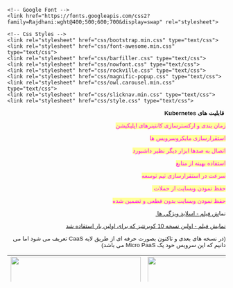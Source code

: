 ﻿<!DOCTYPE html>
<html lang="fa-IR">

<head>
    <meta charset="UTF-8">
    <meta name="description" content="داشبورد ساز  هوشمند">
    <meta name="keywords" content="Dashboard, Data, Information, html, cryptocurrency,btc,eth,blockchain,parachain,kusuma">
    <meta name="viewport" content="width=device-width, initial-scale=1.0">
    <meta http-equiv="X-UA-Compatible" content="ie=edge">
    <title>راهکار هایی برای موفقیت در کسب و کار - بلاکچین و هوشمندسازی</title>

    <!-- Google Font -->
    <link href="https://fonts.googleapis.com/css2?family=Rajdhani:wght@400;500;600;700&display=swap" rel="stylesheet">

    <!-- Css Styles -->
    <link rel="stylesheet" href="css/bootstrap.min.css" type="text/css">
    <link rel="stylesheet" href="css/font-awesome.min.css" type="text/css">
    <link rel="stylesheet" href="css/barfiller.css" type="text/css">
    <link rel="stylesheet" href="css/nowfont.css" type="text/css">
    <link rel="stylesheet" href="css/rockville.css" type="text/css">
    <link rel="stylesheet" href="css/magnific-popup.css" type="text/css">
    <link rel="stylesheet" href="css/owl.carousel.min.css" type="text/css">
    <link rel="stylesheet" href="css/slicknav.min.css" type="text/css">
    <link rel="stylesheet" href="css/style.css" type="text/css">
</head>
<body>
<p dir="rtl" style="text-align: right;"><strong><span style="font-family: tahoma, arial, helvetica, sans-serif; font-size: 10pt;"> قابلیت های Kubernetes</span></strong></p>
<p dir="rtl" style="text-align: right;"><span style="font-family: tahoma, arial, helvetica, sans-serif; font-size: 10pt; color: #ff00ff; background-color: #ffff99;">زمان بندی و ارکسترسازی کانتینرهای اپلیکیشن</span></p>
<p dir="rtl" style="text-align: right;"><span style="font-family: tahoma, arial, helvetica, sans-serif; font-size: 10pt; color: #ff00ff; background-color: #ffff99;">استقرارسازی مایکروسرویس ها</span></p>
<p dir="rtl" style="text-align: right;"><span style="font-family: tahoma, arial, helvetica, sans-serif; font-size: 10pt; color: #ff00ff; background-color: #ffff99;">اتصال به صدها ابزار دیگر نظیر داشبورد</span></p>
<p dir="rtl" style="text-align: right;"><span style="font-family: tahoma, arial, helvetica, sans-serif; font-size: 10pt; color: #ff00ff; background-color: #ffff99;">استفاده بهینه از منابع</span></p>
<p dir="rtl" style="text-align: right;"><span style="font-family: tahoma, arial, helvetica, sans-serif; font-size: 10pt; color: #ff00ff; background-color: #ffff99;">سرعت در استقرارسازی تیم توسعه</span></p>
<p dir="rtl" style="text-align: right;"><span style="font-family: tahoma, arial, helvetica, sans-serif; font-size: 10pt; color: #ff00ff; background-color: #ffff99;">حفظ نمودن وبسایت از حملات </span></p>
<p dir="rtl" style="text-align: right;"><span style="font-family: tahoma, arial, helvetica, sans-serif; font-size: 10pt; color: #ff00ff; background-color: #ffff99;">حفظ نمودن وبسایت بدون قطعی و تضمین شده</span></p>
<p dir="rtl" style="text-align: right;"><span style="font-family: tahoma, arial, helvetica, sans-serif; font-size: 10pt;">نما<a href="https://www.aparat.com/v/GxwY1" target="_blank">ش فیلم - اسلاید ویژگی ها </a></span></p>
<p style="text-align: right;"><span style="font-family: tahoma, arial, helvetica, sans-serif; font-size: 10pt;"><a href="https://www.aparat.com/v/tcmlq" target="_blank">نمایش فیلم - اولین نسخه 10 کوبرنتیز که برای اولین بار استفاده شد</a></span></p>
<p dir="rtl" style="text-align: right;"><span style="font-family: tahoma, arial, helvetica, sans-serif; font-size: 10pt;">(در نسخه های بعدی و تاکنون بصورت حرفه ای از طریق لایه CaaS تعریف می شود اما می دانیم که این سرویس خود یک Micro PaaS می باشد)</span></p>
<table style="height: 61px;" width="841">
<tbody>
<tr>
<td style="text-align: center;"><img src="/images/uploaded/aramisit/projects/devops/Slide1.JPG" alt="" width="300" height="200" /></td>
<td style="text-align: center;"><img src="/images/uploaded/aramisit/projects/devops/Slide2.JPG" alt="" width="300" height="200" /></td>
</tr>
<tr>
<td style="text-align: center;"><img src="/images/uploaded/aramisit/projects/devops/Slide3.JPG" alt="" width="300" height="200" /></td>
<td style="text-align: center;"><img src="/images/uploaded/aramisit/projects/devops/Slide8.JPG" alt="" width="300" height="200" /></td>
</tr>
<tr>
<td> </td>
<td> </td>
</tr>
</tbody>
</table>
<p style="text-align: right;"> </p>
</body></html>